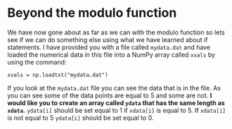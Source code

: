 # Beyond the modulo function

We have now gone about as far as we can with the modulo function so lets see if we can do something else using what we have learned about if statements.  I have provided you with a file called `mydata.dat` and have loaded the numerical data in this file into a NumPy array called `xvals` by using the command:

````
xvals = np.loadtxt("mydata.dat")
````

If you look at the `mydata.dat` file you can see the data that is in the file.  As you can see some of the data points are equal to 5 and some are not.  __I would like you to create an array called `ydata` that has the same length as `xdata`.__ `ydata[i]` should be set equal to 1 if `xdata[i]` is equal to 5.  If `xdata[i]` is not equal to 5 `ydata[i]` should be set equal to 0.    
